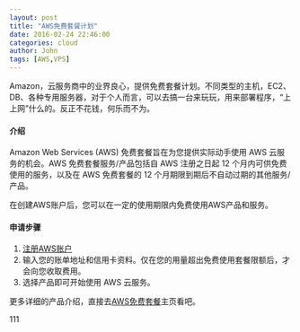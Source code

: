 ```yaml
---
layout: post
title: "AWS免费套餐计划"
date: 2016-02-24 22:46:00
categories: cloud
author: John
tags: [AWS,VPS]
---
```


Amazon，云服务商中的业界良心，提供免费套餐计划。不同类型的主机，EC2、DB、各种专用服务器，对于个人而言，可以去搞一台来玩玩，用来部署程序，“上上网”什么的。反正不花钱，何乐而不为。

#### 介绍
Amazon Web Services (AWS) 免费套餐旨在为您提供实际动手使用 AWS 云服务的机会。AWS 免费套餐服务/产品包括自 AWS 注册之日起 12 个月内可供免费使用的服务，以及在 AWS 免费套餐的 12 个月期限到期后不自动过期的其他服务/产品。

在创建AWS账户后，您可以在一定的使用期限内免费使用AWS产品和服务。

#### 申请步骤
1. [注册AWS账户](https://portal.aws.amazon.com/gp/aws/developer/registration/index.html)
2. 输入您的账单地址和信用卡资料。仅在您的用量超出免费使用套餐限额后，才会向您收取费用。
3. 选择产品即可开始使用 AWS 云服务。

更多详细的产品介绍，直接去[AWS免费套餐](https://aws.amazon.com/cn/free/)主页看吧。

111
